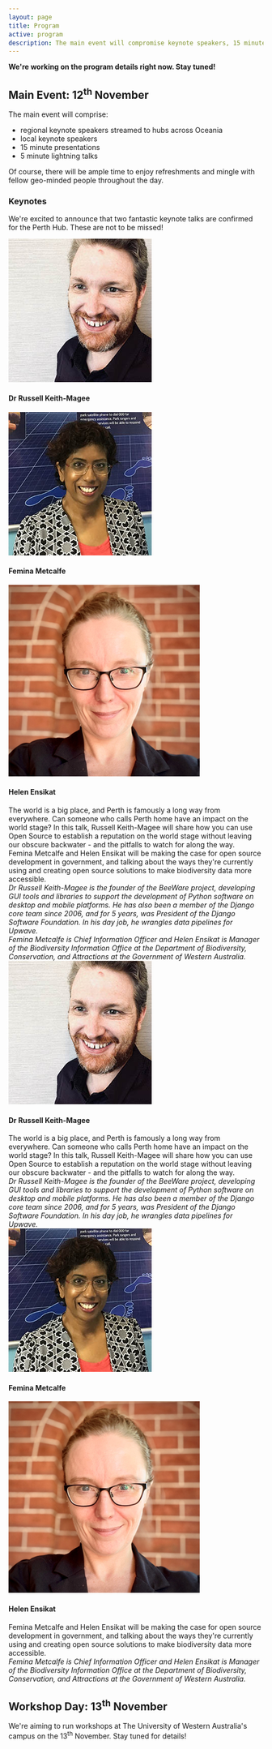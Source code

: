 ```yaml
---
layout: page
title: Program
active: program
description: The main event will compromise keynote speakers, 15 minute presentations, and lightning talks.
---
```


**We're working on the program details right now. Stay tuned!**

## Main Event: 12<sup>th</sup> November

The main event will comprise:
* regional keynote speakers streamed to hubs across Oceania
* local keynote speakers
* 15 minute presentations
* 5 minute lightning talks

Of course, there will be ample time to enjoy refreshments and mingle with fellow geo-minded people throughout the day.

### Keynotes

We're excited to announce that two fantastic keynote talks are confirmed for the Perth Hub. These are not to be missed!

<!-- show on desktop devices -->
<div class="hide-on-small">
<div class="keynote-flex-container">
    <div class="keynote-flex-item-left">
        <img src="/assets/img/keynotes/russell_keith-magee.jpg" class="keynote-img" alt="russel-keith-magee">
        <h4>Dr Russell Keith-Magee</h4>
    </div>
    <div class="keynote-flex-item-right">
        <div class="keynote-flex-inner-container">
            <div class="keynote-flex-item-left">
            <img src="/assets/img/keynotes/femina_metcalfe.jpg" class="keynote-img" alt="femina-metcalfe">
            <h4>Femina Metcalfe</h4>
            </div>
            <div class="keynote-flex-item-right">
            <img src="/assets/img/keynotes/helen_ensikat.png" class="keynote-img" alt="helen-ensikat">
            <h4>Helen Ensikat</h4>
            </div>
        </div>
    </div>
</div>

<div class="keynote-flex-container">
    <div class="keynote-flex-item-left">
        <div>
        The world is a big place, and Perth is famously a long way from everywhere. Can someone who calls Perth home have an impact on the world stage? In this talk, Russell Keith-Magee will share how you can use Open Source to establish a reputation on the world stage without leaving our obscure backwater - and the pitfalls to watch for along the way.
        </div>
    </div>
    <div class="keynote-flex-item-right">
        <div>
        Femina Metcalfe and Helen Ensikat will be making the case for open source development in government, and talking about the ways they're currently using and creating open source solutions to make biodiversity data more accessible.
        </div>
    </div>
</div>

<div class="keynote-flex-container">
    <div class="keynote-flex-item-left">
        <div>
        <em>
        Dr Russell Keith-Magee is the founder of the BeeWare project, developing GUI tools and libraries to support the development of Python software on desktop and mobile platforms. He has also been a member of the Django core team since 2006, and for 5 years, was President of the Django Software Foundation. In his day job, he wrangles data pipelines for Upwave.
        </em>
        </div>
    </div>
    <div class="keynote-flex-item-right">
        <div>
        <em>
        Femina Metcalfe is Chief Information Officer and Helen Ensikat is Manager of the Biodiversity Information Office at the Department of Biodiversity, Conservation, and Attractions at the Government of Western Australia.
        </em>
        </div>
    </div>
</div>
</div>

<!-- show on mobile devices -->
<div class="show-on-small">
<div class="keynote-flex-container-mobile">
    <div class="keynote-flex-item-left">
        <img src="/assets/img/keynotes/russell_keith-magee.jpg" class="keynote-img" alt="russel-keith-magee">
            <h4>Dr Russell Keith-Magee</h4>
            <div>
            The world is a big place, and Perth is famously a long way from everywhere. Can someone who calls Perth home have an impact on the world stage? In this talk, Russell Keith-Magee will share how you can use Open Source to establish a reputation on the world stage without leaving our obscure backwater - and the pitfalls to watch for along the way.
            </div>
            <div>
                <em>
                Dr Russell Keith-Magee is the founder of the BeeWare project, developing GUI tools and libraries to support the development of Python software on desktop and mobile platforms. He has also been a member of the Django core team since 2006, and for 5 years, was President of the Django Software Foundation. In his day job, he wrangles data pipelines for Upwave.
                </em>
            </div>
    </div>
    <div class="keynote-flex-item-right">
        <div class="keynote-flex-inner-container-mobile">
            <div class="keynote-flex-item-left">
                <img src="/assets/img/keynotes/femina_metcalfe.jpg" class="keynote-img" alt="femina-metcalfe">
                <h4>Femina Metcalfe</h4>
            </div>
            <div class="keynote-flex-item-right">
                <img src="/assets/img/keynotes/helen_ensikat.png" class="keynote-img" alt="helen-ensikat">
                <h4>Helen Ensikat</h4>
            </div>
        </div>
            <div>
            Femina Metcalfe and Helen Ensikat will be making the case for open source development in government, and talking about the ways they're currently using and creating open source solutions to make biodiversity data more accessible.
            </div>
            <div>
                <em>
                Femina Metcalfe is Chief Information Officer and Helen Ensikat is Manager of the Biodiversity Information Office at the Department of Biodiversity, Conservation, and Attractions at the Government of Western Australia.
                </em>
            </div>
    </div>
</div>
</div>


## Workshop Day: 13<sup>th</sup> November

We're aiming to run workshops at The University of Western Australia's campus on the 13<sup>th</sup> November. Stay tuned for details!

<!-- To make this happen, we're looking for instructors to contribute workshops. If you've got a skill to share and would like to run a workshop please [submit your workshop proposal](https://docs.google.com/forms/d/e/1FAIpQLSd5mfXhxbSUP_yJ68OQmgXSV6DRRHwQfaEb_Y96U3Z5OrnpUw/viewform?usp=sf_link) or <a href="mailto:perth-hub@foss4g-oceania.org?subject=workshops">get in touch</a> for further details. -->



<!-- TODO: Chol to add table for program -->


<!--
## Schedule

Coming soon

## Program
-->
